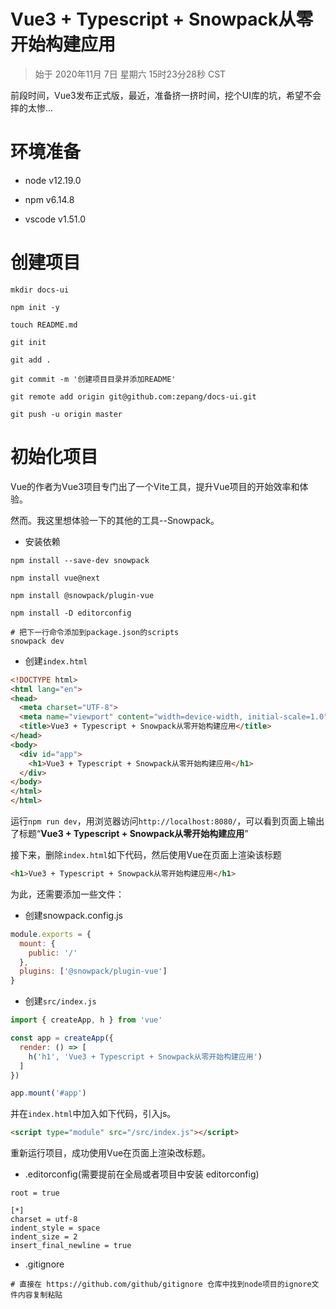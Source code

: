 # Vue3 + Typescript + Snowpack从零开始构建应用

> 始于 2020年11月 7日 星期六 15时23分28秒 CST

前段时间，Vue3发布正式版，最近，准备挤一挤时间，挖个UI库的坑，希望不会摔的太惨...

# 环境准备

- node v12.19.0

- npm v6.14.8

- vscode v1.51.0

# 创建项目

```
mkdir docs-ui

npm init -y

touch README.md

git init

git add .

git commit -m '创建项目目录并添加README'

git remote add origin git@github.com:zepang/docs-ui.git

git push -u origin master
```

# 初始化项目

Vue的作者为Vue3项目专门出了一个Vite工具，提升Vue项目的开始效率和体验。

然而。我这里想体验一下的其他的工具--Snowpack。

- 安装依赖

```
npm install --save-dev snowpack

npm install vue@next

npm install @snowpack/plugin-vue

npm install -D editorconfig

# 把下一行命令添加到package.json的scripts
snowpack dev
```

- 创建`index.html`

```html
<!DOCTYPE html>
<html lang="en">
<head>
  <meta charset="UTF-8">
  <meta name="viewport" content="width=device-width, initial-scale=1.0">
  <title>Vue3 + Typescript + Snowpack从零开始构建应用</title>
</head>
<body>
  <div id="app">
    <h1>Vue3 + Typescript + Snowpack从零开始构建应用</h1>
  </div>
</body>
</html>
</html>
```

运行`npm run dev`，用浏览器访问`http://localhost:8080/`，可以看到页面上输出了标题“**Vue3 + Typescript + Snowpack从零开始构建应用**”

接下来，删除`index.html`如下代码，然后使用Vue在页面上渲染该标题

```html
<h1>Vue3 + Typescript + Snowpack从零开始构建应用</h1>
```

为此，还需要添加一些文件：

- 创建snowpack.config.js

```js
module.exports = {
  mount: {
    public: '/'
  },
  plugins: ['@snowpack/plugin-vue']
}
```

- 创建`src/index.js`

```js
import { createApp, h } from 'vue'

const app = createApp({
  render: () => [
    h('h1', 'Vue3 + Typescript + Snowpack从零开始构建应用')
  ]
})

app.mount('#app')
```
并在`index.html`中加入如下代码，引入js。

```html
<script type="module" src="/src/index.js"></script>
```

重新运行项目，成功使用Vue在页面上渲染改标题。

- .editorconfig(需要提前在全局或者项目中安装 editorconfig)

```
root = true

[*]
charset = utf-8
indent_style = space
indent_size = 2
insert_final_newline = true
```

- .gitignore

```
# 直接在 https://github.com/github/gitignore 仓库中找到node项目的ignore文件内容复制粘贴
```

